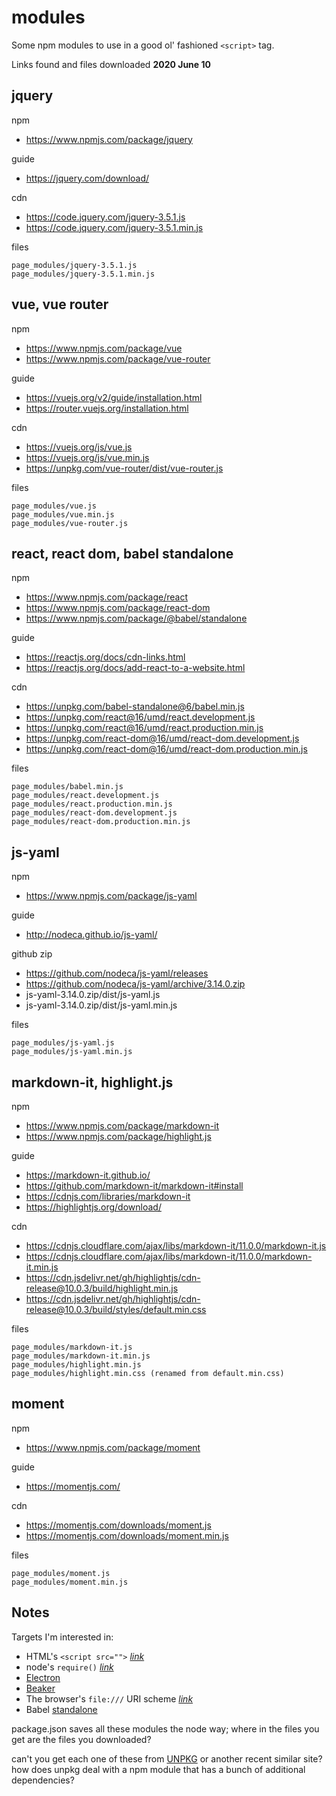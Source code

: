 # modules

Some npm modules to use in a good ol' fashioned `<script>` tag.

Links found and files downloaded **2020 June 10**

## jquery

npm
* https://www.npmjs.com/package/jquery

guide
* https://jquery.com/download/

cdn
* https://code.jquery.com/jquery-3.5.1.js
* https://code.jquery.com/jquery-3.5.1.min.js

files
```
page_modules/jquery-3.5.1.js
page_modules/jquery-3.5.1.min.js
```

## vue, vue router

npm
* https://www.npmjs.com/package/vue
* https://www.npmjs.com/package/vue-router

guide
* https://vuejs.org/v2/guide/installation.html
* https://router.vuejs.org/installation.html

cdn
* https://vuejs.org/js/vue.js
* https://vuejs.org/js/vue.min.js
* https://unpkg.com/vue-router/dist/vue-router.js

files
```
page_modules/vue.js
page_modules/vue.min.js
page_modules/vue-router.js
```

## react, react dom, babel standalone

npm
* https://www.npmjs.com/package/react
* https://www.npmjs.com/package/react-dom
* https://www.npmjs.com/package/@babel/standalone

guide
* https://reactjs.org/docs/cdn-links.html
* https://reactjs.org/docs/add-react-to-a-website.html

cdn
* https://unpkg.com/babel-standalone@6/babel.min.js
* https://unpkg.com/react@16/umd/react.development.js
* https://unpkg.com/react@16/umd/react.production.min.js
* https://unpkg.com/react-dom@16/umd/react-dom.development.js
* https://unpkg.com/react-dom@16/umd/react-dom.production.min.js

files
```
page_modules/babel.min.js
page_modules/react.development.js
page_modules/react.production.min.js
page_modules/react-dom.development.js
page_modules/react-dom.production.min.js
```

## js-yaml

npm
* https://www.npmjs.com/package/js-yaml

guide
* http://nodeca.github.io/js-yaml/

github zip
* https://github.com/nodeca/js-yaml/releases
* https://github.com/nodeca/js-yaml/archive/3.14.0.zip
* js-yaml-3.14.0.zip/dist/js-yaml.js
* js-yaml-3.14.0.zip/dist/js-yaml.min.js

files
```
page_modules/js-yaml.js
page_modules/js-yaml.min.js
```

## markdown-it, highlight.js

npm
* https://www.npmjs.com/package/markdown-it
* https://www.npmjs.com/package/highlight.js

guide
* https://markdown-it.github.io/
* https://github.com/markdown-it/markdown-it#install
* https://cdnjs.com/libraries/markdown-it
* https://highlightjs.org/download/

cdn
* https://cdnjs.cloudflare.com/ajax/libs/markdown-it/11.0.0/markdown-it.js
* https://cdnjs.cloudflare.com/ajax/libs/markdown-it/11.0.0/markdown-it.min.js
* https://cdn.jsdelivr.net/gh/highlightjs/cdn-release@10.0.3/build/highlight.min.js
* https://cdn.jsdelivr.net/gh/highlightjs/cdn-release@10.0.3/build/styles/default.min.css

files
```
page_modules/markdown-it.js
page_modules/markdown-it.min.js
page_modules/highlight.min.js
page_modules/highlight.min.css (renamed from default.min.css)
```

## moment

npm
* https://www.npmjs.com/package/moment

guide
* https://momentjs.com/

cdn
* https://momentjs.com/downloads/moment.js
* https://momentjs.com/downloads/moment.min.js

files
```
page_modules/moment.js
page_modules/moment.min.js
```

## Notes

Targets I'm interested in:

* HTML's `<script src="">` *[link](https://developer.mozilla.org/en-US/docs/Web/HTML/Element/script)*
* node's `require()` *[link](https://nodejs.org/api/modules.html#modules_require_id)*
* [Electron](https://www.electronjs.org/)
* [Beaker](https://beakerbrowser.com/)
* The browser's `file:///` URI scheme *[link](https://tools.ietf.org/html/rfc8089)*
* Babel [standalone](https://babeljs.io/docs/en/babel-standalone)

package.json saves all these modules the node way; where in the files you get are the files you downloaded?

can't you get each one of these from [UNPKG](https://unpkg.com/) or another recent similar site? how does unpkg deal with a npm module that has a bunch of additional dependencies?
